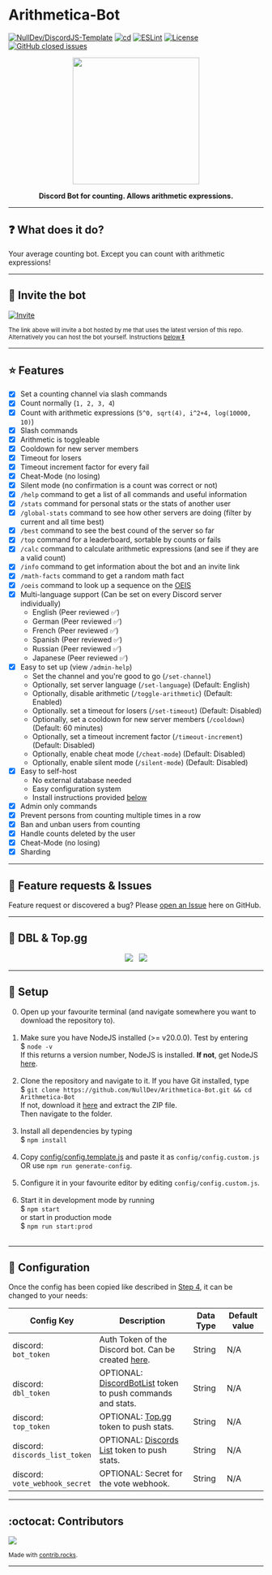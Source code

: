 # Arithmetica-Bot
[![NullDev/DiscordJS-Template](https://img.shields.io/badge/Template%3A-NullDev%2FDiscordJS--Template-green?style=flat-square&logo=github)](https://github.com/NullDev/DiscordJS-Template) [![cd](https://github.com/NullDev/Arithmetica-Bot/actions/workflows/cd.yml/badge.svg)](https://github.com/NullDev/Arithmetica-Bot/actions/workflows/cd.yml) [![ESLint](https://github.com/NullDev/Arithmetica-Bot/actions/workflows/eslint.yml/badge.svg)](https://github.com/NullDev/Arithmetica-Bot/actions/workflows/eslint.yml) [![License](https://img.shields.io/github/license/NullDev/Arithmetica-Bot?label=License&logo=Creative%20Commons)](https://github.com/NullDev/Arithmetica-Bot/blob/master/LICENSE) [![GitHub closed issues](https://img.shields.io/github/issues-closed-raw/NullDev/Arithmetica-Bot?logo=Cachet)](https://github.com/NullDev/Arithmetica-Bot/issues?q=is%3Aissue+is%3Aclosed)

<p align="center"><img height="250" width="auto" src="https://cdn.discordapp.com/attachments/1012696857572548759/1108284051942543420/SHADOW_A_material_design_logo_featuring_mathematical_symbols_an_42715bbf-e803-45fe-b1c9-a8e66a2ee57a.png" /></p>
<p align="center"><b>Discord Bot for counting. Allows arithmetic expressions.</b></p>
<hr>

## :question: What does it do?

Your average counting bot. Except you can count with arithmetic expressions!

<hr>

## :satellite: Invite the bot

[![Invite](https://img.shields.io/badge/Invite-37a779?style=for-the-badge)](https://discordapp.com/oauth2/authorize?client_id=1108279646165942363&scope=bot&permissions=1099511655488)

<sub>The link above will invite a bot hosted by me that uses the latest version of this repo. <br>
Alternatively you can host the bot yourself. Instructions [below ⏬](#wrench-setup) </sub>

<hr>

## :star: Features

- [x] Set a counting channel via slash commands
- [x] Count normally (`1, 2, 3, 4`)
- [x] Count with arithmetic expressions (`5^0, sqrt(4), i^2+4, log(10000, 10)`)
- [x] Slash commands
- [x] Arithmetic is toggleable
- [x] Cooldown for new server members
- [x] Timeout for losers
- [x] Timeout increment factor for every fail
- [x] Cheat-Mode (no losing)
- [x] Silent mode (no confirmation is a count was correct or not)
- [x] `/help` command to get a list of all commands and useful information
- [x] `/stats` command for personal stats or the stats of another user
- [x] `/global-stats` command to see how other servers are doing (filter by current and all time best)
- [x] `/best` command to see the best cound of the server so far
- [x] `/top` command for a leaderboard, sortable by counts or fails
- [x] `/calc` command to calculate arithmetic expressions (and see if they are a valid count)
- [x] `/info` command to get information about the bot and an invite link
- [x] `/math-facts` command to get a random math fact
- [x] `/oeis` command to look up a sequence on the [OEIS](https://oeis.org/)
- [x] Multi-language support (Can be set on every Discord server individually)
    - English (Peer reviewed ✅)
    - German (Peer reviewed ✅)
    - French (Peer reviewed ✅)
    - Spanish (Peer reviewed ✅)
    - Russian (Peer reviewed ✅)
    - Japanese (Peer reviewed ✅)
- [x] Easy to set up (view `/admin-help`)
    - Set the channel and you're good to go (`/set-channel`)
    - Optionally, set server language (`/set-language`) (Default: English)
    - Optionally, disable arithmetic (`/toggle-arithmetic`) (Default: Enabled)
    - Optionally. set a timeout for losers (`/set-timeout`) (Default: Disabled)
    - Optionally, set a cooldown for new server members (`/cooldown`) (Default: 60 minutes)
    - Optionally, set a timeout increment factor (`/timeout-increment`) (Default: Disabled)
    - Optionally, enable cheat mode (`/cheat-mode`) (Default: Disabled)
    - Optionally, enable silent mode (`/silent-mode`) (Default: Disabled)
- [x] Easy to self-host
    - No external database needed
    - Easy configuration system
    - Install instructions provided [below](#wrench-setup)
- [x] Admin only commands
- [x] Prevent persons from counting multiple times in a row 
- [x] Ban and unban users from counting
- [x] Handle counts deleted by the user
- [x] Cheat-Mode (no losing)
- [x] Sharding

<hr>

## :diamond_shape_with_a_dot_inside: Feature requests & Issues

Feature request or discovered a bug? Please [open an Issue](https://github.com/NullDev/Arithmetica-Bot/issues/new/choose) here on GitHub.

<hr>

## 🤖 DBL & Top.gg

<p align="center">
<a href="https://discordbotlist.com/bots/arithmetica"><img src="https://discordbotlist.com/api/v1/bots/1108279646165942363/widget"></a>&nbsp;&nbsp;
<a href="https://top.gg/bot/1108279646165942363"><img src="https://top.gg/api/widget/1108279646165942363.svg"></a>
</p>

<hr>

## :wrench: Setup

0. Open up your favourite terminal (and navigate somewhere you want to download the repository to). <br><br>
1. Make sure you have NodeJS installed (>= v20.0.0). Test by entering <br>
$ `node -v` <br>
If this returns a version number, NodeJS is installed. **If not**, get NodeJS <a href="https://nodejs.org/en/download/package-manager/">here</a>. <br><br>
2. Clone the repository and navigate to it. If you have Git installed, type <br>
$ `git clone https://github.com/NullDev/Arithmetica-Bot.git && cd Arithmetica-Bot` <br>
If not, download it <a href="https://github.com/NullDev/Arithmetica-Bot/archive/master.zip">here</a> and extract the ZIP file.<br>
Then navigate to the folder.<br><br>
3. Install all dependencies by typing <br>
$ `npm install`<br><br>
4. Copy [config/config.template.js](https://github.com/NullDev/Arithmetica-Bot/blob/master/config/config.template.js) and paste it as `config/config.custom.js` OR use `npm run generate-config`. <br><br>
5. Configure it in your favourite editor by editing `config/config.custom.js`. <br><br>
6. Start it in development mode by running <br>
$ `npm start` <br>
or start in production mode <br>
$ `npm run start:prod` <br><br>

<hr>

## :nut_and_bolt: Configuration

Once the config has been copied like described in [Step 4](#wrench-setup), it can be changed to your needs:

| Config Key | Description | Data Type | Default value |
| ---------- | --------- | ------------------ | ------------ |
| discord: <br> `bot_token` | Auth Token of the Discord bot. Can be created [here](https://discordapp.com/developers/). | String | N/A |
| discord: <br> `dbl_token` | OPTIONAL: [DiscordBotList](https://discordbotlist.com/) token to push commands and stats. | String | N/A |
| discord: <br> `top_token` | OPTIONAL: [Top.gg](https://top.gg/) token to push stats. | String | N/A |
| discord: <br> `discords_list_token` | OPTIONAL: [Discords List](https://discords.com/) token to push stats. | String | N/A |
| discord: <br> `vote_webhook_secret` | OPTIONAL: Secret for the vote webhook. | String | N/A |

<hr>

## :octocat: Contributors

<a href="https://github.com/NullDev/Arithmetica-Bot/graphs/contributors">
  <img src="https://contrib.rocks/image?repo=NullDev/Arithmetica-Bot&v=1" />
</a>

<sub>Made with [contrib.rocks](https://contrib.rocks).</sub>

<hr>
